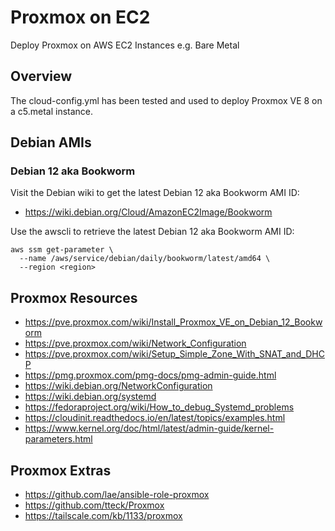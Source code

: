 # Proxmox on EC2

Deploy Proxmox on AWS EC2 Instances e.g. Bare Metal

## Overview

The cloud-config.yml has been tested and used to deploy Proxmox VE 8 on a
c5.metal instance.

## Debian AMIs

### Debian 12 aka Bookworm

Visit the Debian wiki to get the latest Debian 12 aka Bookworm AMI ID:

- https://wiki.debian.org/Cloud/AmazonEC2Image/Bookworm

Use the awscli to retrieve the latest Debian 12 aka Bookworm AMI ID:

```shell
aws ssm get-parameter \
  --name /aws/service/debian/daily/bookworm/latest/amd64 \
  --region <region>
```

## Proxmox Resources

- https://pve.proxmox.com/wiki/Install_Proxmox_VE_on_Debian_12_Bookworm
- https://pve.proxmox.com/wiki/Network_Configuration
- https://pve.proxmox.com/wiki/Setup_Simple_Zone_With_SNAT_and_DHCP
- https://pmg.proxmox.com/pmg-docs/pmg-admin-guide.html
- https://wiki.debian.org/NetworkConfiguration
- https://wiki.debian.org/systemd
- https://fedoraproject.org/wiki/How_to_debug_Systemd_problems
- https://cloudinit.readthedocs.io/en/latest/topics/examples.html
- https://www.kernel.org/doc/html/latest/admin-guide/kernel-parameters.html

## Proxmox Extras

- https://github.com/lae/ansible-role-proxmox
- https://github.com/tteck/Proxmox
- https://tailscale.com/kb/1133/proxmox
